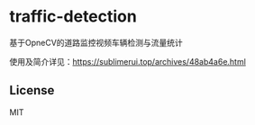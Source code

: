 # traffic-detection
基于OpneCV的道路监控视频车辆检测与流量统计

使用及简介详见：<https://sublimerui.top/archives/48ab4a6e.html>

## License
MIT
